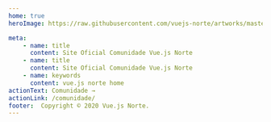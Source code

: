 ```yaml
---
home: true
heroImage: https://raw.githubusercontent.com/vuejs-norte/artworks/master/png/logo-256x256.png

meta:
    - name: title
      content: Site Oficial Comunidade Vue.js Norte
    - name: title
      content: Site Oficial Comunidade Vue.js Norte
    - name: keywords
      content: vue.js norte home
actionText: Comunidade →
actionLink: /comunidade/
footer:  Copyright © 2020 Vue.js Norte.
---
```


<Apoio />
